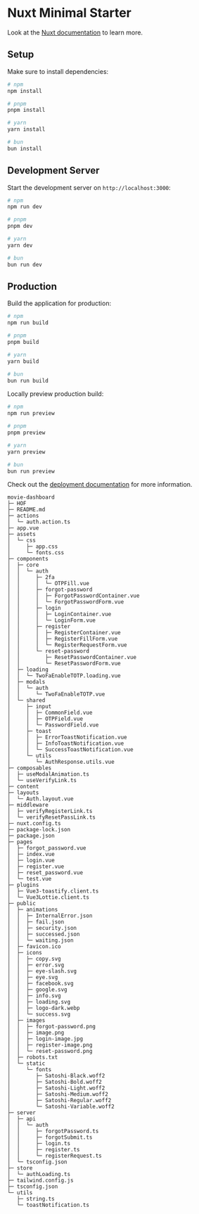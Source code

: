 # Nuxt Minimal Starter

Look at the [Nuxt documentation](https://nuxt.com/docs/getting-started/introduction) to learn more.

## Setup

Make sure to install dependencies:

```bash
# npm
npm install

# pnpm
pnpm install

# yarn
yarn install

# bun
bun install
```

## Development Server

Start the development server on `http://localhost:3000`:

```bash
# npm
npm run dev

# pnpm
pnpm dev

# yarn
yarn dev

# bun
bun run dev
```

## Production

Build the application for production:

```bash
# npm
npm run build

# pnpm
pnpm build

# yarn
yarn build

# bun
bun run build
```

Locally preview production build:

```bash
# npm
npm run preview

# pnpm
pnpm preview

# yarn
yarn preview

# bun
bun run preview
```

Check out the [deployment documentation](https://nuxt.com/docs/getting-started/deployment) for more information.

```
movie-dashboard
├─ HOF
├─ README.md
├─ actions
│  └─ auth.action.ts
├─ app.vue
├─ assets
│  └─ css
│     ├─ app.css
│     └─ fonts.css
├─ components
│  ├─ core
│  │  └─ auth
│  │     ├─ 2fa
│  │     │  └─ OTPFill.vue
│  │     ├─ forgot-password
│  │     │  ├─ ForgotPasswordContainer.vue
│  │     │  └─ ForgotPasswordForm.vue
│  │     ├─ login
│  │     │  ├─ LoginContainer.vue
│  │     │  └─ LoginForm.vue
│  │     ├─ register
│  │     │  ├─ RegisterContainer.vue
│  │     │  ├─ RegisterFillForm.vue
│  │     │  └─ RegisterRequestForm.vue
│  │     └─ reset-password
│  │        ├─ ResetPasswordContainer.vue
│  │        └─ ResetPasswordForm.vue
│  ├─ loading
│  │  └─ TwoFaEnableTOTP.loading.vue
│  ├─ modals
│  │  └─ auth
│  │     └─ TwoFaEnableTOTP.vue
│  └─ shared
│     ├─ input
│     │  ├─ CommonField.vue
│     │  ├─ OTPField.vue
│     │  └─ PasswordField.vue
│     ├─ toast
│     │  ├─ ErrorToastNotification.vue
│     │  ├─ InfoToastNotification.vue
│     │  └─ SuccessToastNotification.vue
│     └─ utils
│        └─ AuthResponse.utils.vue
├─ composables
│  ├─ useModalAnimation.ts
│  └─ useVerifyLink.ts
├─ content
├─ layouts
│  └─ Auth.layout.vue
├─ middleware
│  ├─ verifyRegisterLink.ts
│  └─ verifyResetPassLink.ts
├─ nuxt.config.ts
├─ package-lock.json
├─ package.json
├─ pages
│  ├─ forgot_password.vue
│  ├─ index.vue
│  ├─ login.vue
│  ├─ register.vue
│  ├─ reset_password.vue
│  └─ test.vue
├─ plugins
│  ├─ Vue3-toastify.client.ts
│  └─ Vue3Lottie.client.ts
├─ public
│  ├─ animations
│  │  ├─ InternalError.json
│  │  ├─ fail.json
│  │  ├─ security.json
│  │  ├─ successed.json
│  │  └─ waiting.json
│  ├─ favicon.ico
│  ├─ icons
│  │  ├─ copy.svg
│  │  ├─ error.svg
│  │  ├─ eye-slash.svg
│  │  ├─ eye.svg
│  │  ├─ facebook.svg
│  │  ├─ google.svg
│  │  ├─ info.svg
│  │  ├─ loading.svg
│  │  ├─ logo-dark.webp
│  │  └─ success.svg
│  ├─ images
│  │  ├─ forgot-password.png
│  │  ├─ image.png
│  │  ├─ login-image.jpg
│  │  ├─ register-image.png
│  │  └─ reset-password.png
│  ├─ robots.txt
│  └─ static
│     └─ fonts
│        ├─ Satoshi-Black.woff2
│        ├─ Satoshi-Bold.woff2
│        ├─ Satoshi-Light.woff2
│        ├─ Satoshi-Medium.woff2
│        ├─ Satoshi-Regular.woff2
│        └─ Satoshi-Variable.woff2
├─ server
│  ├─ api
│  │  └─ auth
│  │     ├─ forgotPassword.ts
│  │     ├─ forgotSubmit.ts
│  │     ├─ login.ts
│  │     ├─ register.ts
│  │     └─ registerRequest.ts
│  └─ tsconfig.json
├─ store
│  └─ authLoading.ts
├─ tailwind.config.js
├─ tsconfig.json
└─ utils
   ├─ string.ts
   └─ toastNotification.ts

```

